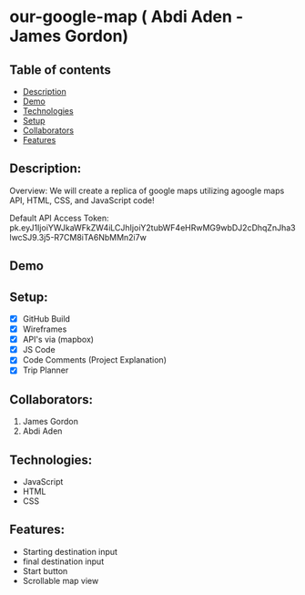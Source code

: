 # our-google-map ( Abdi Aden - James Gordon)

## Table of contents
- [Description](#description)
- [Demo](#demo)
- [Technologies](#technologies)
- [Setup](#setup)
- [Collaborators](#collaborators)
- [Features](#features)



## Description:
Overview: We will create a replica of google maps utilizing agoogle maps API, HTML, CSS, and JavaScript code! 

Default API Access Token: pk.eyJ1IjoiYWJkaWFkZW4iLCJhIjoiY2tubWF4eHRwMG9wbDJ2cDhqZnJha3lwcSJ9.3j5-R7CM8iTA6NbMMn2i7w

## Demo

## Setup:
- [x] GitHub Build 
- [x] Wireframes 
- [x] API's via (mapbox) 
- [x] JS Code 
- [x] Code Comments (Project Explanation) 
- [x] Trip Planner 

## Collaborators:
1. James Gordon
2. Abdi Aden

## Technologies:
- JavaScript
- HTML
- CSS

## Features: 
- Starting destination input
- final destination input
- Start button
- Scrollable map view




